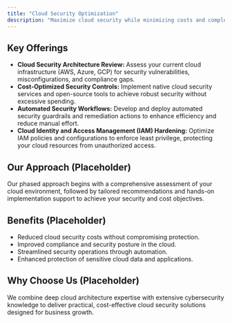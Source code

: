 ```yaml
---
title: "Cloud Security Optimization"
description: "Maximize cloud security while minimizing costs and complexity for growing businesses."
---
```


## Key Offerings

*   **Cloud Security Architecture Review:** Assess your current cloud infrastructure (AWS, Azure, GCP) for security vulnerabilities, misconfigurations, and compliance gaps.
*   **Cost-Optimized Security Controls:** Implement native cloud security services and open-source tools to achieve robust security without excessive spending.
*   **Automated Security Workflows:** Develop and deploy automated security guardrails and remediation actions to enhance efficiency and reduce manual effort.
*   **Cloud Identity and Access Management (IAM) Hardening:** Optimize IAM policies and configurations to enforce least privilege, protecting your cloud resources from unauthorized access.

## Our Approach (Placeholder)
Our phased approach begins with a comprehensive assessment of your cloud environment, followed by tailored recommendations and hands-on implementation support to achieve your security and cost objectives.

## Benefits (Placeholder)
*   Reduced cloud security costs without compromising protection.
*   Improved compliance and security posture in the cloud.
*   Streamlined security operations through automation.
*   Enhanced protection of sensitive cloud data and applications.

## Why Choose Us (Placeholder)
We combine deep cloud architecture expertise with extensive cybersecurity knowledge to deliver practical, cost-effective cloud security solutions designed for business growth.